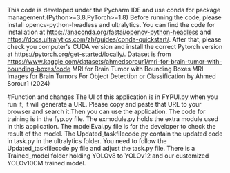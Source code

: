 This code is developed under the Pycharm IDE and use conda for package management.(Python>=3.8,PyTorch>=1.8)
Before running the code, please install opencv-python-headless and ultralytics.
You can find the code for installation at https://anaconda.org/fastai/opencv-python-headless and https://docs.ultralytics.com/zh/guides/conda-quickstart/.
After that, please check you computer's CUDA version and install the correct Pytorch version at https://pytorch.org/get-started/locally/.
Dataset is from https://www.kaggle.com/datasets/ahmedsorour1/mri-for-brain-tumor-with-bounding-boxes/code MRI for Brain Tumor with Bounding Boxes
MRI Images for Brain Tumors For Object Detection or Classification by Ahmed Sorour1 (2024)


#Function and changes
The UI of this application is in FYPUI.py when you run it, it will generate a URL. Please copy and paste that URL to your browser and search it.Then you can use the application.
The code for training is in the fyp.py file.
The exmodule.py holds the extra module used in this application.
The modelEval.py file is for the developer to check the result of the model.
The Updated_taskfilecode.py contain the updated code in task.py in the ultralytics folder. You need to follow the Updated_taskfilecode.py file and adjust the task.py file.
There is a Trained_model folder holding YOLOv8 to YOLOv12 and our customized YOLOv10CM trained model.


